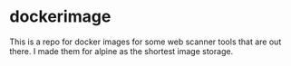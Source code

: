 # dockerimage
This is a repo for docker images for some web scanner tools that are out there. I made them for alpine as the shortest image storage.
